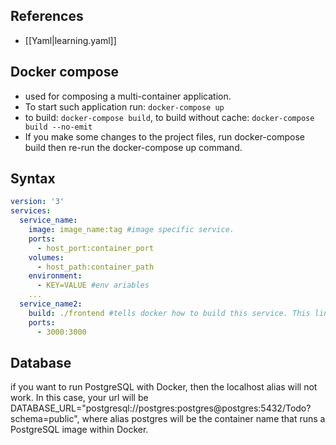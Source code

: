 
## References

- [[Yaml|learning.yaml]]

## Docker compose

- used for composing a multi-container application.
- To start such application run: `docker-compose up`
- to build: `docker-compose build`, to build without cache: `docker-compose build --no-emit`
- If you make some changes to the project files, run docker-compose build then re-run the docker-compose up command.

## Syntax

```yml
version: '3'
services:
  service_name:
    image: image_name:tag #image specific service.
    ports:
      - host_port:container_port
    volumes:
      - host_path:container_path
    environment:
      - KEY=VALUE #env ariables
    ...
  service_name2:
    build: ./frontend #tells docker how to build this service. This links to Dockerfile of this service
    ports:
      - 3000:3000
```

## Database

if you want to run PostgreSQL with Docker, then the localhost alias will not work. In this case, your url will be DATABASE_URL="postgresql://postgres:postgres@postgres:5432/Todo?schema=public", where alias postgres will be the container name that runs a PostgreSQL image within Docker.
